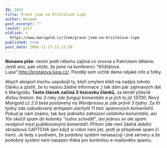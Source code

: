 ```yaml
---
ID: 2043
title: Právě jsme na Křišťálové Lupě
author: Noname
post_excerpt: ""
layout: post
oldlink: >
  https://www.marigold.cz/item/prave-jsme-na-kristalove-lupe
published: true
post_date: 2006-11-23 12:11:59
---
```

<texy>**Noname píše:** nevím jestli někoho zajímá co zrovna s Patrickem děláme. Jestli ano, pak vězte, že jsme na konferenci "Křišťálová Lupa":http://kristalova.lupa.cz/. Později sem určitě dáme nějaké info a fotky.

Abych alespoň trochu uspokojil ty, kteří omylem klikli na nadpis tohoto článku a zjistili, že tu nejsou žádné informace ;) tak dám pár zajímavých dat k Marigoldu. **Tento článek začíná 3 tisícovku článků**, za téměř přesně *4letou historii*. Asi *3 roky zde fungují komentáře a je jich tu již  13700*. Nový *Marigold.cz 2.0 beta postavený na Wordpressu je zde právě 3 týdny*. Za tři týdny zde zabudovaný *antispam zachytil 11 tisíc spamových komentářů*. Pokud je nám známo, tak *bez jediného zahození validního komentáře, asi 10x skočil spam do kolonky "nutno schválit", ani jednou se ale spam neobjevil mezi publikovanými komentáři*. Přitom zde není žádná debilní obrázková CAPTCHA (jen když si robot není jist, jestli je příspěvek spam či ham). Je tedy s podivem, že podobný systém nenasazují i jiné servery a že podobný systém není nasazen třeba pro kontrolou e-mailového spamu.